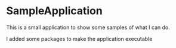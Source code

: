 # SampleApplication

This is a small application to show some samples of what I can do.

I added some packages to make the application executable
